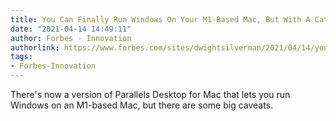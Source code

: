 ```yaml
---
title: You Can Finally Run Windows On Your M1-Based Mac, But With A Catch
date: "2021-04-14 14:49:11"
author: Forbes - Innovation
authorlink: https://www.forbes.com/sites/dwightsilverman/2021/04/14/you-can-finally-run-windows-on-your-m1-based-mac-but-with-a-catch/
tags:
- Forbes-Innovation
---
```

There's now a version of Parallels Desktop for Mac that lets you run Windows on an M1-based Mac, but there are some big caveats.